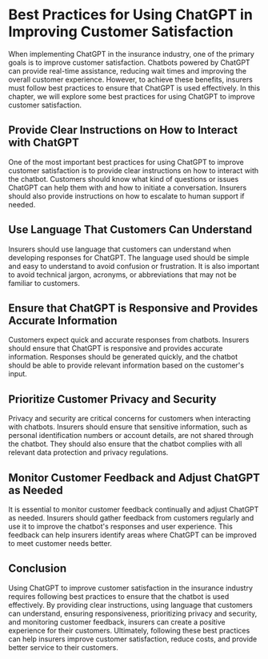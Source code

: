 # Best Practices for Using ChatGPT in Improving Customer Satisfaction

When implementing ChatGPT in the insurance industry, one of the primary goals is to improve customer satisfaction. Chatbots powered by ChatGPT can provide real-time assistance, reducing wait times and improving the overall customer experience. However, to achieve these benefits, insurers must follow best practices to ensure that ChatGPT is used effectively. In this chapter, we will explore some best practices for using ChatGPT to improve customer satisfaction.

Provide Clear Instructions on How to Interact with ChatGPT
----------------------------------------------------------

One of the most important best practices for using ChatGPT to improve customer satisfaction is to provide clear instructions on how to interact with the chatbot. Customers should know what kind of questions or issues ChatGPT can help them with and how to initiate a conversation. Insurers should also provide instructions on how to escalate to human support if needed.

Use Language That Customers Can Understand
------------------------------------------

Insurers should use language that customers can understand when developing responses for ChatGPT. The language used should be simple and easy to understand to avoid confusion or frustration. It is also important to avoid technical jargon, acronyms, or abbreviations that may not be familiar to customers.

Ensure that ChatGPT is Responsive and Provides Accurate Information
-------------------------------------------------------------------

Customers expect quick and accurate responses from chatbots. Insurers should ensure that ChatGPT is responsive and provides accurate information. Responses should be generated quickly, and the chatbot should be able to provide relevant information based on the customer's input.

Prioritize Customer Privacy and Security
----------------------------------------

Privacy and security are critical concerns for customers when interacting with chatbots. Insurers should ensure that sensitive information, such as personal identification numbers or account details, are not shared through the chatbot. They should also ensure that the chatbot complies with all relevant data protection and privacy regulations.

Monitor Customer Feedback and Adjust ChatGPT as Needed
------------------------------------------------------

It is essential to monitor customer feedback continually and adjust ChatGPT as needed. Insurers should gather feedback from customers regularly and use it to improve the chatbot's responses and user experience. This feedback can help insurers identify areas where ChatGPT can be improved to meet customer needs better.

Conclusion
----------

Using ChatGPT to improve customer satisfaction in the insurance industry requires following best practices to ensure that the chatbot is used effectively. By providing clear instructions, using language that customers can understand, ensuring responsiveness, prioritizing privacy and security, and monitoring customer feedback, insurers can create a positive experience for their customers. Ultimately, following these best practices can help insurers improve customer satisfaction, reduce costs, and provide better service to their customers.
